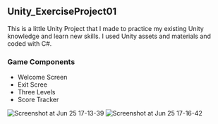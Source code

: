 ## Unity_ExerciseProject01

This is a little Unity Project that I made to practice my existing Unity knowledge and learn new skills. I used Unity assets and materials and coded with C#.  

### Game Components

 * Welcome Screen
 * Exit Scree
 * Three Levels
 * Score Tracker

![Screenshot at Jun 25 17-13-39](https://user-images.githubusercontent.com/48411015/85737432-0e8d8b00-b708-11ea-9aa0-7f864815ba03.png)
![Screenshot at Jun 25 17-16-42](https://user-images.githubusercontent.com/48411015/85737563-2bc25980-b708-11ea-99b0-14276544f7b5.png)

